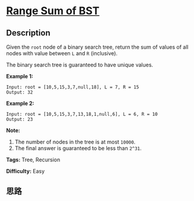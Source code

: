 # [Range Sum of BST][title]

## Description

Given the `root` node of a binary search tree, return the sum of values of all
nodes with value between `L` and `R` (inclusive).

The binary search tree is guaranteed to have unique values.



**Example 1:**
            Input: root = [10,5,15,3,7,null,18], L = 7, R = 15    Output: 32    

**Example 2:**
            Input: root = [10,5,15,3,7,13,18,1,null,6], L = 6, R = 10    Output: 23    



**Note:**

  1. The number of nodes in the tree is at most `10000`.
  2. The final answer is guaranteed to be less than `2^31`.


**Tags:** Tree, Recursion

**Difficulty:** Easy

## 思路

[title]: https://leetcode.com/problems/range-sum-of-bst
